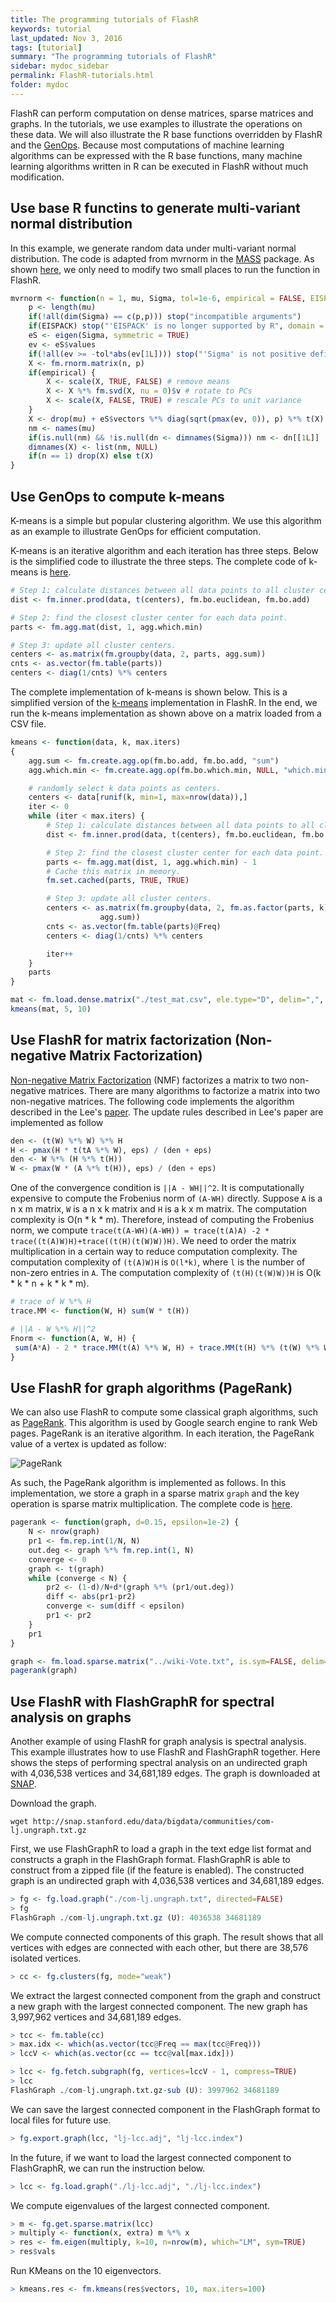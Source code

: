 ```yaml
---
title: The programming tutorials of FlashR
keywords: tutorial
last_updated: Nov 3, 2016
tags: [tutorial]
summary: "The programming tutorials of FlashR"
sidebar: mydoc_sidebar
permalink: FlashR-tutorials.html
folder: mydoc
---
```


FlashR can perform computation on dense matrices, sparse matrices and graphs.
In the tutorials, we use examples to illustrate the operations on these data.
We will also illustrate the R base functions overridden by FlashR and
the [GenOps](FlashR-user-guide.html#generalized-operations-genops). Because most
computations of machine learning algorithms can be expressed with the R base
functions, many machine learning algorithms written in R can be
executed in FlashR without much modification.

## Use base R functins to generate multi-variant normal distribution
In this example, we generate random data under multi-variant normal distribution.
The code is adapted from mvrnorm in the
[MASS](https://cran.r-project.org/web/packages/MASS/index.html) package.
As shown
[here](https://github.com/flashxio/FlashR-learn/commit/7143368ecfd8426cdb2197ffa1b2226fd435a024?diff=split),
we only need to modify two small places to run the function in FlashR.

```R
mvrnorm <- function(n = 1, mu, Sigma, tol=1e-6, empirical = FALSE, EISPACK = FALSE) {
	p <- length(mu)
	if(!all(dim(Sigma) == c(p,p))) stop("incompatible arguments")
	if(EISPACK) stop("'EISPACK' is no longer supported by R", domain = NA)
	eS <- eigen(Sigma, symmetric = TRUE)
	ev <- eS$values
	if(!all(ev >= -tol*abs(ev[1L]))) stop("'Sigma' is not positive definite")
	X <- fm.rnorm.matrix(n, p)
	if(empirical) {
		X <- scale(X, TRUE, FALSE) # remove means
		X <- X %*% fm.svd(X, nu = 0)$v # rotate to PCs
		X <- scale(X, FALSE, TRUE) # rescale PCs to unit variance
	}
	X <- drop(mu) + eS$vectors %*% diag(sqrt(pmax(ev, 0)), p) %*% t(X)
	nm <- names(mu)
	if(is.null(nm) && !is.null(dn <- dimnames(Sigma))) nm <- dn[[1L]]
	dimnames(X) <- list(nm, NULL)
	if(n == 1) drop(X) else t(X)
}
```

## Use GenOps to compute k-means
K-means is a simple but popular clustering algorithm. We use this algorithm
as an example to illustrate GenOps for efficient computation.

K-means is an iterative algorithm and each iteration has three steps.
Below is the simplified code to illustrate the three steps. The complete code
of k-means is [here](https://github.com/flashxio/FlashX/blob/dev/Rpkg/R/KMeans.R).

```R
# Step 1: calculate distances between all data points to all cluster centers.
dist <- fm.inner.prod(data, t(centers), fm.bo.euclidean, fm.bo.add)

# Step 2: find the closest cluster center for each data point.
parts <- fm.agg.mat(dist, 1, agg.which.min)

# Step 3: update all cluster centers.
centers <- as.matrix(fm.groupby(data, 2, parts, agg.sum))
cnts <- as.vector(fm.table(parts))
centers <- diag(1/cnts) %*% centers
```

The complete implementation of k-means is shown below. This is a simplified
version of the [k-means](https://github.com/flashxio/FlashX/blob/dev/Rpkg/R/KMeans.R)
implementation in FlashR. In the end, we run the k-means implementation
as shown above on a matrix loaded from a CSV file.

```R
kmeans <- function(data, k, max.iters)
{
	agg.sum <- fm.create.agg.op(fm.bo.add, fm.bo.add, "sum")
	agg.which.min <- fm.create.agg.op(fm.bo.which.min, NULL, "which.min")

	# randomly select k data points as centers.
	centers <- data[runif(k, min=1, max=nrow(data)),]
	iter <- 0
	while (iter < max.iters) {
		# Step 1: calculate distances between all data points to all cluster centers.
		dist <- fm.inner.prod(data, t(centers), fm.bo.euclidean, fm.bo.add)

		# Step 2: find the closest cluster center for each data point.
		parts <- fm.agg.mat(dist, 1, agg.which.min) - 1
		# Cache this matrix in memory.
		fm.set.cached(parts, TRUE, TRUE)

		# Step 3: update all cluster centers.
		centers <- as.matrix(fm.groupby(data, 2, fm.as.factor(parts, k),
					agg.sum))
		cnts <- as.vector(fm.table(parts)@Freq)
		centers <- diag(1/cnts) %*% centers

		iter++
	}
	parts
}

mat <- fm.load.dense.matrix("./test_mat.csv", ele.type="D", delim=",", in.mem=TRUE)
kmeans(mat, 5, 10)
```

## Use FlashR for matrix factorization (Non-negative Matrix Factorization)
[Non-negative Matrix Factorization](https://en.wikipedia.org/wiki/Non-negative_matrix_factorization)
(NMF) factorizes a matrix to two non-negative matrices. There are many algorithms
to factorize a matrix into two non-negative matrices. The following code
implements the algorithm described in the Lee's [paper](http://papers.nips.cc/paper/1861-algorithms-for-non-negative-matrix-factorization.pdf).
The update rules described in Lee's paper are implemented as follow

```R
den <- (t(W) %*% W) %*% H
H <- pmax(H * t(tA %*% W), eps) / (den + eps)
den <- W %*% (H %*% t(H))
W <- pmax(W * (A %*% t(H)), eps) / (den + eps)
```

One of the convergence condition is `||A - WH||^2`. It is computationally
expensive to compute the Frobenius norm of `(A-WH)` directly. Suppose `A`
is a n x m matrix, `W` is a n x k matrix and `H` is a k x m matrix.
The computation complexity is O(n * k * m). Therefore, instead of computing
the Frobenius norm, we compute
`trace(t(A-WH)(A-WH)) = trace(t(A)A) -2 * trace((t(A)W)H)+trace((t(H)(t(W)W))H)`.
We need to order the matrix multiplication in a certain way to reduce computation
complexity. The computation complexity of `(t(A)W)H` is `O(l*k)`, where `l` is
the number of non-zero entries in `A`. The computation complexity of `(t(H)(t(W)W))H`
is O(k * k * n + k * k * m).

```R
# trace of W %*% H
trace.MM <- function(W, H) sum(W * t(H))

# ||A - W %*% H||^2
Fnorm <- function(A, W, H) {
 sum(A*A) - 2 * trace.MM(t(A) %*% W, H) + trace.MM(t(H) %*% (t(W) %*% W), H)
}
```

## Use FlashR for graph algorithms (PageRank)
We can also use FlashR to compute some classical graph algorithms, such as
[PageRank](https://en.wikipedia.org/wiki/PageRank). This algorithm is used by
Google search engine to rank Web pages. PageRank is an iterative algorithm.
In each iteration, the PageRank value of a vertex is updated as follow:

![PageRank](https://upload.wikimedia.org/math/8/0/1/80125f33d12ceb608fdb9daec09d9c10.png)

As such, the PageRank algorithm is implemented as follows. In this implementation,
we store a graph in a sparse matrix `graph` and the key operation is sparse matrix
multiplication. The complete code is
[here](https://github.com/flashxio/FlashX/blob/dev/FlashR-learn/R/graph-algs.R).

```R
pagerank <- function(graph, d=0.15, epsilon=1e-2) {
	N <- nrow(graph)
	pr1 <- fm.rep.int(1/N, N)
	out.deg <- graph %*% fm.rep.int(1, N)
	converge <- 0
	graph <- t(graph)
	while (converge < N) {
		pr2 <- (1-d)/N+d*(graph %*% (pr1/out.deg))
		diff <- abs(pr1-pr2)
		converge <- sum(diff < epsilon)
		pr1 <- pr2
	}
	pr1
}

graph <- fm.load.sparse.matrix("../wiki-Vote.txt", is.sym=FALSE, delim="\t")
pagerank(graph)
```

## Use FlashR with FlashGraphR for spectral analysis on graphs
Another example of using FlashR for graph analysis is spectral analysis.
This example illustrates how to use FlashR and FlashGraphR together.
Here shows the steps of performing spectral analysis on an undirected graph
with 4,036,538 vertices and 34,681,189 edges. The graph is downloaded at
[SNAP](http://snap.stanford.edu/data/com-LiveJournal.html).

Download the graph.

```
wget http://snap.stanford.edu/data/bigdata/communities/com-lj.ungraph.txt.gz
```

First, we use FlashGraphR to load a graph in the text edge list format and
constructs a graph in the FlashGraph format. FlashGraphR is able to construct
from a zipped file (if the feature is enabled). The constructed graph is
an undirected graph with 4,036,538 vertices and 34,681,189 edges.

```R
> fg <- fg.load.graph("./com-lj.ungraph.txt", directed=FALSE)
> fg
FlashGraph ./com-lj.ungraph.txt.gz (U): 4036538 34681189
```

We compute connected components of this graph. The result shows that all
vertices with edges are connected with each other, but there are 38,576
isolated vertices.

```R
> cc <- fg.clusters(fg, mode="weak")
```

We extract the largest connected component from the graph and construct
a new graph with the largest connected component. The new graph has 3,997,962
vertices and 34,681,189 edges.

```R
> tcc <- fm.table(cc)
> max.idx <- which(as.vector(tcc@Freq == max(tcc@Freq)))
> lccV <- which(as.vector(cc == tcc@val[max.idx]))

> lcc <- fg.fetch.subgraph(fg, vertices=lccV - 1, compress=TRUE)
> lcc
FlashGraph ./com-lj.ungraph.txt.gz-sub (U): 3997962 34681189
```

We can save the largest connected component in the FlashGraph format to local files for future use.

```R
> fg.export.graph(lcc, "lj-lcc.adj", "lj-lcc.index")
```

In the future, if we want to load the largest connected component to FlashGraphR, we can run the instruction below.

```R
> lcc <- fg.load.graph("./lj-lcc.adj", "./lj-lcc.index")
```

We compute eigenvalues of the largest connected component.

```R
> m <- fg.get.sparse.matrix(lcc)
> multiply <- function(x, extra) m %*% x
> res <- fm.eigen(multiply, k=10, n=nrow(m), which="LM", sym=TRUE)
> res$vals
```

Run KMeans on the 10 eigenvectors.

```R
> kmeans.res <- fm.kmeans(res$vectors, 10, max.iters=100)
```
